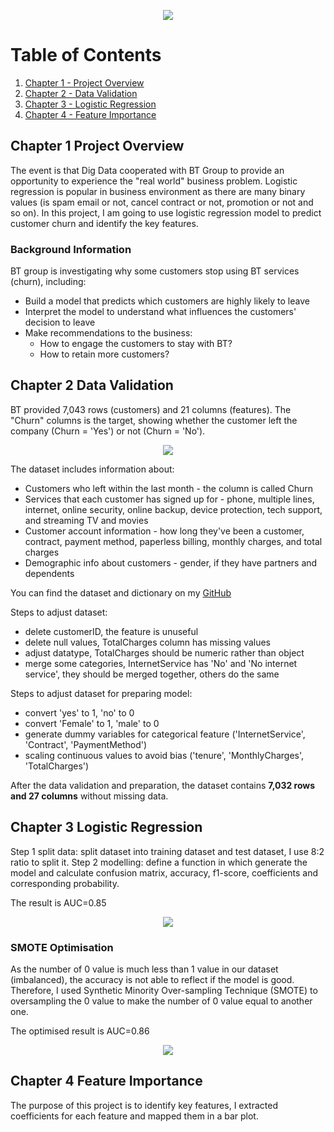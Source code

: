 <p align = "center">
<img src="https://github.com/xiangivyli/Data-Science-Porfolio/blob/main/BT%20Customer%20Churn%20Prediction/Image/BT%20Logo.jpg">
</p>


# Table of Contents
1. [Chapter 1 - Project Overview](#ch1)
2. [Chapter 2 - Data Validation](#ch2)
3. [Chapter 3 - Logistic Regression](#ch3)
4. [Chapter 4 - Feature Importance](#ch4)

<a id = "ch1"></a>
## Chapter 1 Project Overview
The event is that Dig Data cooperated with BT Group to provide an opportunity to experience the "real world" business problem. Logistic regression is popular in business environment as there are many binary values (is spam email or not, cancel contract or not, promotion or not and so on). In this project, I am going to use logistic regression model to predict customer churn and identify the key features.

### Background Information
BT group is investigating why some customers stop using BT services (churn), including:
- Build a model that predicts which customers are highly likely to leave 
- Interpret the model to understand what influences the customers' decision to leave
- Make recommendations to the business:
  - How to engage the customers to stay with BT?
  - How to retain more customers?


<a id = "ch2"></a>
## Chapter 2 Data Validation
BT provided 7,043 rows (customers) and 21 columns (features). The "Churn" columns is the target, showing whether the customer left the company (Churn = 'Yes') or not (Churn = 'No').
<p align = "center">
<img src="https://github.com/xiangivyli/Data-Science-Porfolio/blob/main/BT%20Customer%20Churn%20Prediction/Image/Data%20Snapshot.jpg">
</p>
The dataset includes information about:

- Customers who left within the last month - the column is called Churn
- Services that each customer has signed up for - phone, multiple lines, internet, online security, online backup, device protection, tech support, and streaming TV and movies
- Customer account information - how long they've been a customer, contract, payment method, paperless billing, monthly charges, and total charges
- Demographic info about customers - gender, if they have partners and dependents

You can find the dataset and dictionary on my [GitHub](https://github.com/xiangivyli/Data-Science-Porfolio/tree/main/BT%20Customer%20Churn%20Prediction/Data)

Steps to adjust dataset:

- delete customerID, the feature is unuseful
- delete null values, TotalCharges column has missing values
- adjust datatype, TotalCharges should be numeric rather than object
- merge some categories, InternetService has 'No' and 'No internet service', they should be merged together, others do the same

Steps to adjust dataset for preparing model:

- convert 'yes' to 1, 'no' to 0
- convert 'Female' to 1, 'male' to 0
- generate dummy variables for categorical feature ('InternetService', 'Contract', 'PaymentMethod')
- scaling continuous values to avoid bias ('tenure', 'MonthlyCharges', 'TotalCharges')

After the data validation and preparation, the dataset contains **7,032 rows and 27 columns** without missing data.

<a id = "ch3"></a>
## Chapter 3 Logistic Regression

Step 1 split data: split dataset into training dataset and test dataset, I use 8:2 ratio to split it.
Step 2 modelling: define a function in which generate the model and calculate confusion matrix, accuracy, f1-score, coefficients and corresponding probability.

The result is AUC=0.85

<p align = "center">
<img src="https://github.com/xiangivyli/Data-Science-Porfolio/blob/main/BT%20Customer%20Churn%20Prediction/Image/ROC.png">
</p>

### SMOTE Optimisation

As the number of 0 value is much less than 1 value in our dataset (imbalanced), the accuracy is not able to reflect if the model is good. Therefore, I used Synthetic Minority Over-sampling Technique (SMOTE) to oversampling the 0 value to make the number of 0 value equal to another one.

The optimised result is AUC=0.86
<p align = "center">
<img src="https://github.com/xiangivyli/Data-Science-Porfolio/blob/main/BT%20Customer%20Churn%20Prediction/Image/ROC-SMOTE.png">
</p>


<a id = "ch4"></a>
## Chapter 4 Feature Importance

The purpose of this project is to identify key features, I extracted coefficients for each feature and mapped them in a bar plot.

<p align = "center'>
<img src="https://github.com/xiangivyli/Data-Science-Porfolio/blob/main/BT%20Customer%20Churn%20Prediction/Image/Coefficients.png">
</p>                                                                                                                                         
